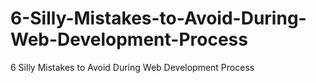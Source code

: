 # 6-Silly-Mistakes-to-Avoid-During-Web-Development-Process
6 Silly Mistakes to Avoid During Web Development Process
